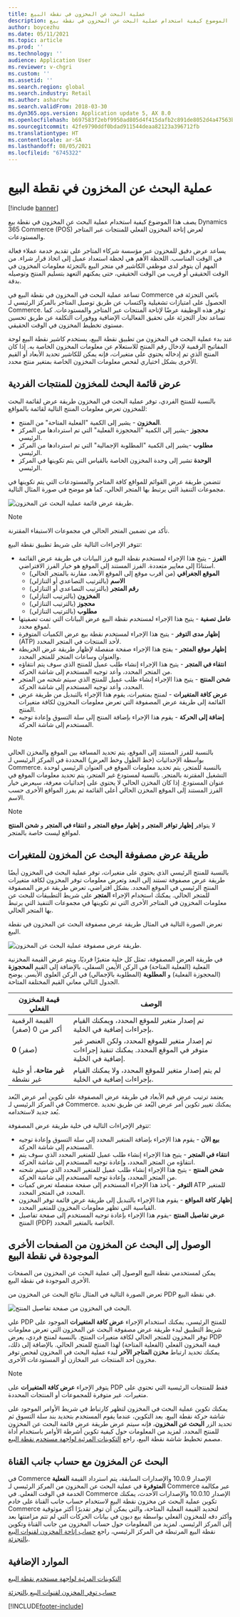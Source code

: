 ```yaml
---
title: عملية البحث عن المخزون في نقطة البيع
description: يصف هذا الموضوع كيفية استخدام عملية البحث عن المخزون في نقطة بيع Dynamics 365 Commerce (POS) لعرض إتاحة المخزون الفعلي للمنتجات عبر المتاجر والمستودعات.
author: boycezhu
ms.date: 05/11/2021
ms.topic: article
ms.prod: ''
ms.technology: ''
audience: Application User
ms.reviewer: v-chgri
ms.custom: ''
ms.assetid: ''
ms.search.region: global
ms.search.industry: Retail
ms.author: asharchw
ms.search.validFrom: 2018-03-30
ms.dyn365.ops.version: Application update 5, AX 8.0
ms.openlocfilehash: b697583f2ebf9950ad805d4f415dafb2c891de8052d4a47563b048059475030f
ms.sourcegitcommit: 42fe9790ddf0bdad911544deaa82123a396712fb
ms.translationtype: HT
ms.contentlocale: ar-SA
ms.lasthandoff: 08/05/2021
ms.locfileid: "6745322"
---
```

# <a name="inventory-lookup-operation-in-pos"></a>عملية البحث عن المخزون في نقطة البيع

[!include [banner](includes/banner.md)]

يصف هذا الموضوع كيفية استخدام عملية البحث عن المخزون في نقطة بيع Dynamics 365 Commerce (POS) لعرض إتاحة المخزون الفعلي للمنتجات عبر المتاجر والمستودعات.

يساعد عرض دقيق للمخزون عبر مؤسسة شركاء المتاجر على تقديم خدمة عملاء فعالة في الوقت المناسب. اللحظة الأهم هي لحظة استعداد عميل إلى اتخاذ قرار شراء. من المهم أن يتوفر لدى موظفي الكاشير في متجر البيع بالتجزئة معلومات المخزون في الوقت الحقيقي أو قريب من الوقت الحقيقي، حتى يمكنهم التعهد بتسليم المنتج وتوصيله بدقة.

تساعد عملية البحث في المخزون في نقطة البيع في Commerce بائعي التجزئة في الحصول على امتيازات تشغيلية واكتساب عن طريق توصيل المتاجر بالمركز الرئيسي لـ Commerce. توفر هذه الوظيفة عرضًا لإتاحة المنتجات عبر المتاجر والمستودعات. كما تساعد تجار التجزئة على تحقيق الفعاليات الإضافية ووفورات التكلفة عن طريق تحسين مستوى تخطيط المخزون في الوقت الحقيقي.

عند بدء عملية البحث في المخزون من تطبيق نقطة البيع، يستخدم كاشير نقطة البيع لوحة المفاتيح الرقمية لإدخال رقم المنتج للاستعلام عن معلومات المخزون الخاصة به. إذا كان المنتج الذي تم إدخاله يحتوي على متغيرات، فإنه يمكن للكاشير تحديد الأبعاد أو القيم الأخرى بشكل اختياري لفحص معلومات المخزون الخاصة بمتغير منتج محدد.

## <a name="inventory-lookup-list-view-for-individual-products"></a>عرض قائمة البحث للمخزون للمنتجات الفردية

بالنسبة للمنتج الفردي، توفر عملية البحث في المخزون طريقة عرض لقائمة البحث للمخزون تعرض معلومات المنتج التالية لقائمة بالمواقع:

- **المخزون** - يشير إلى الكمية "الفعلية المتاحة" من المنتج.
- **محجوز** -يشير إلى الكمية "المحجوزة الفعلية" التي تم استردادها من المركز الرئيسي.
- **مطلوب** -يشير إلى الكمية "المطلوبة الإجمالية" التي تم استردادها من المركز الرئيسي.
- **الوحدة** تشير إلى وحدة المخزون الخاصة بالقياس التي يتم تكوينها في المركز الرئيسي.

تتضمن طريقة عرض القوائم للمواقع كافة المتاجر والمستودعات التي يتم تكوينها في مجموعات التنفيذ التي يرتبط بها المتجر الحالي، كما هو موضح في صورة المثال التالية.

![طريقة عرض قائمة عملية البحث عن المخزون.](media/inventory-lookup-list-view.png)

> [!NOTE]
> تأكد من تضمين المتجر الحالي في مجموعات الاستيفاء المقترنة.

تتوفر الإجراءات التالية على شريط تطبيق نقطة البيع:

- **الفرز** - يتيح هذا الإجراء لمستخدم نقطة البيع فرز البيانات في طريقة عرض القائمة استنادًا إلى معايير متعددة. الفرز المستند إلى الموقع هو خيار الفرز الافتراضي. 
  - **الموقع الجغرافي** (من أقرب موقع إلى الموقع الأبعد، مقارنة بالمتجر الحالي)
  - **الاسم** (بالترتيب التصاعدي أو التنازلي)
  - **رقم المتجر** (بالترتيب التصاعدي أو التنازلي)
  - **المخزون** (بالترتيب التنازلي)
  - **محجوز** (بالترتيب التنازلي)
  - **مطلوب** (بالترتيب التنازلي)
- **عامل تصفية** - يتيح هذا الإجراء لمستخدم نقظة البيع عرض البيانات التي تمت تصفيتها لموقع محدد.
- **إظهار مدى التوفر** - يتيح هذا الإجراء لمستخدم نقطة بيع عرض الكميات المتوفرة (ATP) لأحد المنتجات في المتجر المحدد.
- **إظهار موقع المتجر** - يفتح هذا الإجراء صفحة منفصلة لإظهار طريقة عرض الخريطة والعنوان وساعات المتجر للمتجر المحدد.
- **انتقاء في المتجر** - يتيح هذا الإجراء إنشاء طلب عميل للمنتج الذي سوف يتم انتقاؤه من المتجر المحدد، وأعد توجيه المستخدم إلى شاشة الحركة.
- **شحن المنتج** - يتيح هذا الإجراء إنشاء طلب عميل للمنتج الذي سيتم شحنه من المتجر المحدد، وأعد توجيه المستخدم إلى شاشة الحركة.
- **عرض كافة المتغيرات** - لمنتج بمتغيرات، يقوم هذا الإجراء بالتبديل من طريقة عرض القائمة إلى طريقة عرض المصفوفة التي تعرض معلومات المخزون لكافة متغيرات المنتج.
- **إضافة إلى الحركة** - يقوم هذا الإجراء بإضافة المنتج إلى سلة التسوق وإعادة توجيه المستخدم إلى شاشة الحركة.

> [!NOTE]
> بالنسبة للفرز المستند إلى الموقع، يتم تحديد المسافة بين الموقع والمخزن الحالي بواسطة الإحداثيات (خط الطول وخط العرض) المحددة في المركز الرئيسي لـ Commerce. بالنسبة للمتجر، يتم تحديد معلومات الموقع في العنوان الرئيسي لوحدة التشغيل المقترنة بالمتجر. بالنسبة لمستودع غير المتجر، يتم تحديد معلومات الموقع في عنوان المستودع. إذا كان المخزن الحالي لا يحتوي على إحداثيات معرفة، سيعرض خيار الفرز المستند إلى الموقع المخزن الحالي أعلى القائمة ثم يفرز المواقع الأخرى حسب الاسم.

> [!NOTE]
> لا يتوافر **إظهار توافر المتجر** و **إظهار موقع المتجر** و **انتقاء في المتجر** و **شحن المنتج** لمواقع ليست خاصة بالمتجر.

## <a name="inventory-lookup-matrix-view-for-variants"></a>طريقة عرض مصفوفة البحث عن المخزون للمتغيرات

بالنسبة للمنتج الرئيسي الذي يحتوي على متغيرات، توفر عملية البحث في المخزون أيضًا طريقة عرض مصفوفة تستند إلى البعد وتعرض معلومات توفر المخزون لكافة متغيرات المنتج الرئيسي في الموقع المحدد. بشكل افتراضي، تعرض طريقة عرض المصفوفة للمتجر الحالي. يمكنك استخدام الإجراء **المتجر** على شريط التطبيقات للبحث عن معلومات المخزون في المتاجر الأخرى التي تم تكوينها في مجموعات التنفيذ التي يرتبط بها المتجر الحالي.

تعرض الصورة التالية في المثال طريقة عرض مصفوفة البحث عن المخزون في نقطة البيع.

![طريقة عرض مصفوفة عملية البحث عن المخزون.](media/inventory-lookup-matrix-view.png)

في طريقة العرض المصفوفة، تمثل كل خلية متغيرًا فرديًا، ويتم عرض القيمة المخزنية الفعلية (الفعلية المتاحة) في الركن الأيمن السفلي، بالإضافة إلى القيم **المحجوزة** (المحجوزة الفعلية) و **المطلوبة** (المطلوبة بالإجمالي) في الركن العلوي الأيسر. يوضح الجدول التالي معاني القيم المختلفة المتاحة.

| قيمة المخزون الفعلي                            | الوصف |
|------------------------------------------|-------------|
| القيمة الرقمية أكبر من 0 (صفر) | تم إصدار متغير للموقع المحدد، ويمكنك القيام بإجراءات إضافية في الخلية. |
| **0** (صفر)                             | تم إصدار متغير للموقع المحدد، ولكن العنصر غير متوفر في الموقع المحدد. يمكنك تنفيذ إجراءات إضافية في الخلية. |
| **غير متاحة**، أو خلية غير نشطة              | لم يتم إصدار متغير للموقع المحدد، ولا يمكنك القيام بإجراءات إضافية في الخلية. |

يعتمد ترتيب عرض قيم الأبعاد في طريقة عرض المصفوفة على تكوين أمر عرض البُعد في المركز الرئيسي لـ Commerce. يمكنك تغيير تكوين أمر عرض البُعد عن طريق تحديد بُعد جديد لاستخدامه. 

تتوفر الإجراءات التالية في خلية طريقة عرض المصفوفة:

- **بيع الآن** - يقوم هذا الإجراء بإضافة المتغير المحدد إلى سلة التسوق وإعادة توجيه المستخدم إلى شاشة الحركة.
- **انتقاء في المتجر** - يتيح هذا الإجراء إنشاء طلب عميل للمتغير المحدد الذي سوف يتم انتقاؤه من المتجر المحدد، وإعادة توجيه المستخدم إلى شاشة الحركة.
- **شحن المنتج** - يتيح هذا الإجراء إنشاء طلب عميل للمتغير المحدد الذي سيتم شحنه من المتجر المحدد، وإعادة توجيه المستخدم إلى شاشة الحركة.
- **التوفر** - يأخذ هذا الإجراء المستخدم إلى صفحة منفصلة تعرض كميات ATP للمتغير المحدد في المتجر المحدد.
- **إظهار كافة المواقع** - يقوم هذا الإجراء بالتبديل إلى طريقة عرض قائمة توفر المخزون القياسية التي تظهر معلومات المخزون للمتغير المحدد.
- **عرض تفاصيل المنتج** -يقوم هذا الإجراء بإعادة توجيه المستخدم إلى صفحة تفاصيل المنتج (PDP) الخاصة بالمتغير المحدد.

## <a name="access-inventory-lookup-from-other-pages-in-pos"></a>الوصول إلى البحث عن المخزون من الصفحات الأخرى الموجودة في نقطة البيع

يمكن لمستخدمي نقطة البيع الوصول إلى عملية البحث عن المخزون من الصفحات الأخرى الموجودة في نقطة البيع.

تعرض الصورة التالية في المثال نتائج البحث عن المخزون من PDP في نقطة البيع.

![البحث في المخزون من صفحة تفاصيل المنتج.](media/inventory-lookup-from-product-details-page.png)

علي PDP للمنتج الرئيسي، يمكنك استخدام الإجراء **عرض كافة المتغيرات** الموجود على شريط التطبيق لبدء طريقة عرض مصفوفة البحث عن المخزون التي تعرض معلومات توفر المخزون للمتجر الحالي لكافة متغيرات المنتج. بالنسبة لمنتج فردي، يعرض PDP قيمة المخزون الفعلي (الفعلية المتاحة) لهذا المنتج للمتجر الحالي. بالإضافة إلى ذلك، يمكنك تحديد ارتباط **مخزن المتاجر الآخر** لبدء عملية البحث في المخزون لفحص توفر مخزون أحد المنتجات عبر المخازن أو المستودعات الأخرى.

> [!NOTE]
> يتوفر الإجراء **عرض كافة المتغيرات** على PDP فقط للمنتجات الرئيسية التي تحتوي على متغيرات. غير متوفرة للمجموعات أو المنتجات المحددة.

يمكنك تكوين عملية البحث في المخزون لتظهر كارتباط في شريط الأوامر الموجود على شاشة حركة نقطة البيع. بعد التكوين، عندما يقوم المستخدم بتحديد بند سلة التسوق ثم تحديد الزر **البحث عن المخزون**، فإنه سيتم عرض طريقة عرض قائمة البحث عن المخزون للمنتج المحدد. لمزيد من المعلومات حول كيفية تكوين أشرطة الأوامر باستخدام أداة مصمم تخطيط شاشة نقطة البيع، راجع [التكوينات المرئية لواجهة مستخدم نقطة البيع](pos-screen-layouts.md).

## <a name="inventory-lookup-with-channel-side-calculation"></a>البحث عن المخزون مع حساب جانب القناة

في Commerce الإصدار 10.0.9 والإصدارات السابقة، يتم استرداد القيمة **الفعلية المتوفرة** في عملية البحث عن المخزون من المركز الرئيسي لـ Commerce عبر مكالمة الخدمة في الوقت الفعلي. في Commerce الإصدار 10.0.10 والإصدارات الأحدث، يمكنك تكوين عملية البحث عن مخزون نقطة البيع لاستخدام حساب جانب القناة على خادم Commerce لتحديد القيمة الفعلية المتاحة، والتي يمكن أن توفر تقديرًا أكثر موثوقية وأكثر دقه للمخزون الفعلي بواسطة بيع ديون في بيانات الحركات التي لم تتم مزامنتها بعد إلى المركز الرئيسي. لمزيد من المعلومات حول حساب المخزون من جانب القناة وتكوين نقطة البيع المرتبطة في المركز الرئيسي، راجع [حساب إتاحة المخزون لقنوات البيع بالتجزئة](calculated-inventory-retail-channels.md).

## <a name="additional-resources"></a>الموارد الإضافية

[التكوينات المرئية لواجهة مستخدم نقطة البيع](pos-screen-layouts.md)

[حساب توفر المخزون لقنوات البيع بالتجزئة](calculated-inventory-retail-channels.md)



[!INCLUDE[footer-include](../includes/footer-banner.md)]
